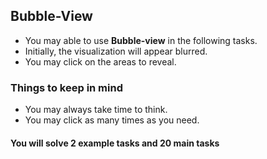 ## Bubble-View

- You may able to use **Bubble-view** in the following tasks.
- Initially, the visualization will appear blurred. 
- You may click on the areas to reveal.

### Things to keep in mind
- You may always take time to think.
- You may click as many times as you need.


#### You will solve 2 example tasks and 20 main tasks